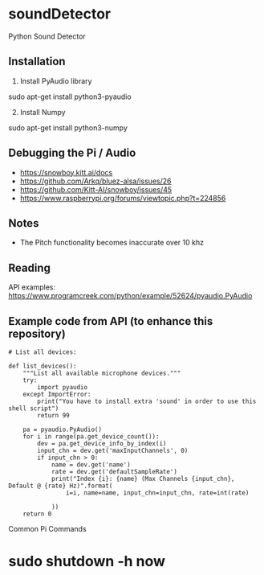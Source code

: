 # soundDetector
Python Sound Detector

## Installation

1. Install PyAudio library

sudo apt-get install python3-pyaudio 

2. Install Numpy

sudo apt-get install python3-numpy

## Debugging the Pi / Audio 

- https://snowboy.kitt.ai/docs
- https://github.com/Arkq/bluez-alsa/issues/26
- https://github.com/Kitt-AI/snowboy/issues/45
- https://www.raspberrypi.org/forums/viewtopic.php?t=224856

## Notes

- The Pitch functionality becomes inaccurate over 10 khz

## Reading

API examples: https://www.programcreek.com/python/example/52624/pyaudio.PyAudio

## Example code from API (to enhance this repository)

````
# List all devices:

def list_devices():
    """List all available microphone devices."""
    try:
        import pyaudio
    except ImportError:
        print("You have to install extra 'sound' in order to use this shell script")
        return 99

    pa = pyaudio.PyAudio()
    for i in range(pa.get_device_count()):
        dev = pa.get_device_info_by_index(i)
        input_chn = dev.get('maxInputChannels', 0)
        if input_chn > 0:
            name = dev.get('name')
            rate = dev.get('defaultSampleRate')
            print("Index {i}: {name} (Max Channels {input_chn}, Default @ {rate} Hz)".format(
                i=i, name=name, input_chn=input_chn, rate=int(rate)

            ))
    return 0 

````

Common Pi Commands

# sudo shutdown -h now
